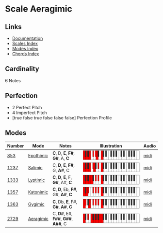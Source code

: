 # Scale Aeragimic

## Links

- [Documentation](README.md)
- [Scales Index](Scales.md)
- [Modes Index](Modes.md)
- [Chords Index](Chords.md)

## Cardinality

6 Notes

## Perfection

- 2 Perfect Pitch
- 4 Imperfect Pitch
- [true false true false false false] Perfection Profile

## Modes

| Number | Mode | Notes | Illustration | Audio |
|--------|------|-------|--------------|-------|
| [853](https://ianring.com/musictheory/scales/853) | [Epothimic](ModeEpothimic.md) | **C**, D, **E**, **F#**, **G#**, A, **C** | ![CNaturalEpothimic](ModeCNaturalEpothimic.png) | [midi](https://github.com/edipermadi/music/blob/main/docs/ModeCNaturalEpothimic.mid?raw=true) | 
| [1237](https://ianring.com/musictheory/scales/1237) | [Salimic](ModeSalimic.md) | C, **D**, **E**, **F#**, G, **A#**, C | ![CNaturalSalimic](ModeCNaturalSalimic.png) | [midi](https://github.com/edipermadi/music/blob/main/docs/ModeCNaturalSalimic.mid?raw=true) | 
| [1333](https://ianring.com/musictheory/scales/1333) | [Lyptimic](ModeLyptimic.md) | **C**, **D**, **E**, F, **G#**, A#, **C** | ![CNaturalLyptimic](ModeCNaturalLyptimic.png) | [midi](https://github.com/edipermadi/music/blob/main/docs/ModeCNaturalLyptimic.mid?raw=true) | 
| [1357](https://ianring.com/musictheory/scales/1357) | [Katonimic](ModeKatonimic.md) | **C**, **D**, Eb, **F#**, G#, **A#**, **C** | ![CNaturalKatonimic](ModeCNaturalKatonimic.png) | [midi](https://github.com/edipermadi/music/blob/main/docs/ModeCNaturalKatonimic.mid?raw=true) | 
| [1363](https://ianring.com/musictheory/scales/1363) | [Gygimic](ModeGygimic.md) | **C**, Db, **E**, F#, **G#**, **A#**, **C** | ![CNaturalGygimic](ModeCNaturalGygimic.png) | [midi](https://github.com/edipermadi/music/blob/main/docs/ModeCNaturalGygimic.mid?raw=true) | 
| [2729](https://ianring.com/musictheory/scales/2729) | [Aeragimic](ModeAeragimic.md) | C, **D#**, E#, **F##**, **G##**, **A##**, C | ![CNaturalAeragimic](ModeCNaturalAeragimic.png) | [midi](https://github.com/edipermadi/music/blob/main/docs/ModeCNaturalAeragimic.mid?raw=true) | 
